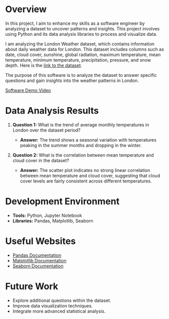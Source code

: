# Overview

In this project, I aim to enhance my skills as a software engineer by analyzing a dataset to uncover patterns and insights. This project involves using Python and its data analysis libraries to process and visualize data.

I am analyzing the London Weather dataset, which contains information about daily weather data for London. This dataset includes columns such as date, cloud cover, sunshine, global radiation, maximum temperature, mean temperature, minimum temperature, precipitation, pressure, and snow depth. Here is the [link to the dataset](https://www.kaggle.com/datasets/emmanuelfwerr/london-weather-data).

The purpose of this software is to analyze the dataset to answer specific questions and gain insights into the weather patterns in London.

[Software Demo Video](https://youtu.be/8BQtCUHAoCw)

# Data Analysis Results

1. **Question 1:** What is the trend of average monthly temperatures in London over the dataset period?

   - **Answer:** The trend shows a seasonal variation with temperatures peaking in the summer months and dropping in the winter.

2. **Question 2:** What is the correlation between mean temperature and cloud cover in the dataset?

   - **Answer:** The scatter plot indicates no strong linear correlation between mean temperature and cloud cover, suggesting that cloud cover levels are fairly consistent across different temperatures.

# Development Environment

- **Tools:** Python, Jupyter Notebook
- **Libraries:** Pandas, Matplotlib, Seaborn

# Useful Websites

- [Pandas Documentation](https://pandas.pydata.org/docs/)
- [Matplotlib Documentation](https://matplotlib.org/stable/contents.html)
- [Seaborn Documentation](https://seaborn.pydata.org/)

# Future Work

- Explore additional questions within the dataset.
- Improve data visualization techniques.
- Integrate more advanced statistical analysis.
